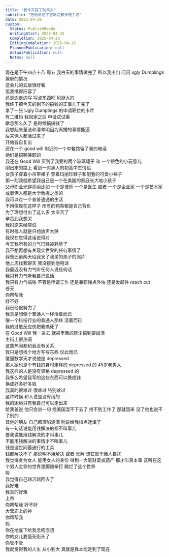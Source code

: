 ```yaml
---  
title: "我今天穿了防风衣"  
subtitle: "把话说给宇宙听之散步随手记"  
date: 2025-04-26  
custom:  
  Status: PublishReady  
  WritingStart: 2025-04-25  
  Completion: 2025-04-26  
  EditingCompletion: 2025-04-26  
  PlannedPublication: null  
  ActualPublication: null  
  Notes: null  
---      
```

现在是下午四点十八 周五 我白天的事情做完了 所以我出门 问问 ugly Dumplings 兼职的情况    
这会儿的云层很好看    
但我懒得形容了      
还是边走边写 写点东西吧 风挺大的       
我终于把今天的剩下的搞钱的正事儿干完了      
拿了一张 Ugly Dumplings 的申请职位的卡片    
有二维码 我回家之后 申请试试看    
歇息那么久了 是时候搞搞钱了      
我想起来董洁和潘粤明因为离婚的事情撕逼    
后来俩人都活过来了    
开始各自复出      
还在一个 good will 附近的一个中餐馆留了我的电话    
她们是招聘兼职的      
我还在 Good Will 买到了我要的两个玻璃罐子 和 一个银色的小玩意儿      
刚出来的路上 看到一对黑人的初高中生情侣    
女孩子穿着小吊带裙子 穿着玛丽珍鞋子和配套的可爱小袜子    
那一刻我就希望我自己是一个在美国的家庭长大地小孩子    
父母职业光鲜亮丽比如 一个是律师 一个是医生 或者 一个是企业家 一个是艺术家 或者俩人都是大学教授之类的    
我可以过一个普普通通的生活      
不用像现在这样子 所有的鸭梨都是自己背负    
为了理想付出了这么多 太辛苦了    
辛苦到我想哭      
我妈原来经常说    
有时候人就是只想放声大哭    
我现在觉得这话说得对      
今天我所有的力气已经被耗尽了    
我不想再想有关现实世界的任何事情了      
我爸还前两天给我发了我弟的孩子的照片    
他上周找我聊天 我没接到他电话    
我最近没有力气听任何人说任何话    
我只有力气听我自己说话    
我只有力气搞钱 不管是申请工作 还是兼职赚点外快 还是发邮件 reach out       
苍天    
你帮帮我    
好不好    
我已经很努力了    
我真是想像个普通人一样活着而已    
像一个科技行业的普通人那样 活着而已      
我的过敏反应快把我搞死了    
在 Good Will 我一进去 就被里面的灰尘搞到要崩溃      
主街上很热闹    
这些热闹都和我没有关系      
我只是想找个地方写写东西 仅此而已      
傻逼数学天才说他是 depressed    
那人家也是个有钱的身材走样的 depressed 的 45岁老男人    
我这样的人是没有资格 depressed 的      
我多么希望我写的这些东西可以换成钱    
换成好多好多钱      
我真的很难过 很难过 特别难过      
这种时候 和人说是没有用的    
我的困境只有我自己可以走出来      
给我爸说 他只会说一句 找美国混不下去了 找不到工作了 那就回来 没了他也说不了别的    
其他的朋友 自己都深陷泥潭 别说给我指点迷津了      
有一句话说能用钱解决的都不叫事儿    
要我说能用钱解决的才叫事儿    
不能用钱解决的事情才不叫事儿    
钱是这世间最通行的工具    
钱都解决不了 那说明不用解决 或者 无解 想它属于庸人自扰      
我觉得身为女人 能用女人的身份 得到一大笔财富或遗产 那才叫真本事 这叫在这个男人主导的世界里脚踢拳打 踢烂了这个世界      
唉    
我觉得自己越活越回去了    
我好难    
我真的好难      
上帝    
你帮帮我 好不好      
大营庙上的神    
你帮帮我      
妈    
你在地底下给我念叨念叨    
你的女儿要饿死街头了    
你管不管      
我就觉得我的人生 从小到大 真就是靠本能走到了现在       
  